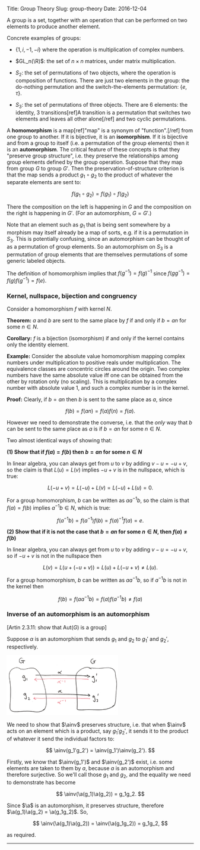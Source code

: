 Title: Group Theory
Slug: group-theory
Date: 2016-12-04

$$
\newcommand{\R}{\mathbb{R}}
\newcommand{\C}{\mathbb{C}}
$$


A group is a set, together with an operation that can be performed on two elements to produce another element.

Concrete examples of groups:

- $\{1, i, -1, -i\}$ where the operation is multiplication of complex numbers.

- $GL_n(\R)$: the set of $n \times n$ matrices, under matrix multiplication.

- $S_2$: the set of permutations of two objects, where the operation is
  composition of functions.  There are just two elements in the group: the
  do-nothing permutation and the switch-the-elements permutation: $\{e,
  \tau\}$.

- $S_3$: the set of permutations of three objects. There are 6 elements: the
  identity, 3 transitions[ref]A transition is a permutation that switches two
  elements and leaves all other alone[/ref] and two cyclic permutations.

A **homomorphism** is a map[ref]"map" is a synonym of "function".[/ref] from
one group to another. If it is bijective, it is an **isomorphism**. If it is
bijective and from a group to itself (i.e. a permutation of the group elements)
then it is an **automorphism**. The critical feature of these concepts is that
they "preserve group structure", i.e. they preserve the relationships among
group elements defined by the group operation. Suppose that they map from group
$G$ to group $G'$. Then the preservation-of-structure criterion is that the map
sends a product $g_1 \circ g_2$ to the product of whatever the separate
elements are sent to:

$$
f(g_1 \circ g_2) = f(g_1) \circ f(g_2)
$$

There the composition on the left is happening in $G$ and the composition on
the right is happening in $G'$. (For an automorphism, $G=G'$.)

Note that an element such as $g_1$ that is being sent somewhere by a morphism
may itself already be a map of sorts, e.g. if it is a permutation in
$S_3$. This is potentially confusing, since an automorphism can be thought of
as a permutation of group elements. So an automorphism on $S_3$ is a
permutation of group elements that are themselves permutations of some generic
labeled objects.

The definition of homomorphism implies that $f(g^{-1}) = f(g)^{-1}$ since
$f(gg^{-1}) = f(g)f(g^{-1}) = f(e)$.

### Kernel, nullspace, bijection and congruency

Consider a homomorphism $f$ with kernel $N$.

**Theorem:** $a$ and $b$ are sent to the same place by $f$ if and only if
$b = an$ for some $n \in N$.

**Corollary:** $f$ is a bijection (isomorphism) if and only if the kernel
contains only the identity element.

**Example:** Consider the absolute value homomorphism mapping complex numbers
under multiplication to positive reals under multiplication. The equivalence
classes are concentric circles around the origin. Two complex numbers have the
same absolute value iff one can be obtained from the other by rotation only (no
scaling). This is multiplication by a complex number with absolute value 1, and
such a complex number is in the kernel.

**Proof:** Clearly, if $b = an$ then $b$ is sent to the same place as $a$,
since

$$
f(b) = f(an) = f(a)f(n) = f(a).
$$

However we need to demonstrate the converse, i.e. that the *only* way that $b$
can be sent to the same place as $a$ is if $b=an$ for some $n \in N$.

Two almost identical ways of showing that:

**(1) Show that if $f(a) = f(b)$ then $b = an$ for some $n \in N$**

In linear algebra, you can always get from $u$ to $v$ by adding $v - u = -u +
v$, so the claim is that $L(u) = L(v)$ implies $-u + v$ is in the nullspace,
which is true:

$$
L(-u + v) = L(-u) + L(v) = L(-u) + L(u) = 0.
$$

For a group homomorphism, $b$ can be written as $aa^{-1}b$, so the claim is
that $f(a) = f(b)$ implies $a^{-1}b \in N$, which is true:

$$
f(a^{-1}b) = f(a^{-1})f(b) = f(a)^{-1}f(a) = e.
$$

**(2) Show that if it is not the case that $b = an$ for some $n \in N$, then $f(a) \neq f(b)$**

In linear algebra, you can always get from $u$ to $v$ by adding $v - u = -u + v$,
so if $-u + v$ is not in the nullspace then

$$
L(v) = L(u + (-u + v)) = L(u) + L(-u + v) \neq L(u).
$$

For a group homomorphism, $b$ can be written as $aa^{-1}b$, so if $a^{-1}b$ is
not in the kernel then

$$
f(b) = f(aa^{-1}b) = f(a)f(a^{-1}b) \neq f(a)
$$


### Inverse of an automorphism is an automorphism

[Artin 2.3.11: show that Aut($G$) is a group]

$$
\newcommand{\a}{\alpha}
\newcommand{\ainv}{\alpha^{-1}}
$$

Suppose $\alpha$ is an automorphism that sends $g_1$ and $g_2$ to $g_1'$ and
$g_2'$, respectively.

<img width="300 px" src="/notes/images/group-theory/inverse-of-automorphism-1.png" />

We need to show that $\ainv$ preserves structure, i.e. that when $\ainv$ acts
on an element which is a product, say $g_1'g_2'$, it sends it to the product of
whatever it send the individual factors to:

$$
\ainv(g_1'g_2') = \ainv(g_1')\ainv(g_2').
$$


Firstly, we know that $\ainv(g_1')$ and $\ainv(g_2')$ exist, i.e. some elements
are taken to them by $a$, because $a$ is an automorphism and therefore
surjective. So we'll call those $g_1$ and $g_2$, and the equality we need to
demonstrate has become

$$
\ainv(\a(g_1)\a(g_2)) = g_1g_2.
$$

Since $\a$ is an automorphism, it preserves structure, therefore
$\a(g_1)\a(g_2) = \a(g_1g_2)$. So,

$$
\ainv(\a(g_1)\a(g_2)) = \ainv(\a(g_1g_2)) = g_1g_2,
$$

as required.

----------------------------------------------------------------------------
